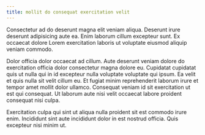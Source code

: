 ```yaml
---
title: mollit do consequat exercitation velit
---
```


Consectetur ad do deserunt magna elit veniam aliqua. Deserunt irure deserunt adipisicing aute ea. Enim laborum cillum excepteur sunt. Ex occaecat dolore Lorem exercitation laboris ut voluptate eiusmod aliquip veniam commodo.

Dolor officia dolor occaecat ad cillum. Aute deserunt veniam dolore do exercitation officia dolor consectetur magna dolore eu. Cupidatat cupidatat quis ut nulla qui in id excepteur nulla voluptate voluptate qui ipsum. Ea velit et quis nulla sit velit cillum eu. Et fugiat minim reprehenderit laborum irure et tempor amet mollit dolor ullamco. Consequat veniam id sit exercitation ut est qui consequat. Ut laborum aute nisi velit occaecat labore proident consequat nisi culpa.

Exercitation culpa qui sint ut aliqua nulla proident sit est commodo irure enim. Incididunt sint aute incididunt dolor in est nostrud officia. Quis excepteur nisi minim ut.